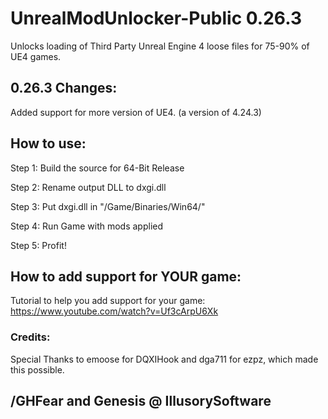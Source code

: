 # UnrealModUnlocker-Public 0.26.3
Unlocks loading of Third Party Unreal Engine 4 loose files for 75-90% of UE4 games.

## 0.26.3 Changes:

Added support for more version of UE4. (a version of 4.24.3)


## How to use:
Step 1: Build the source for 64-Bit Release

Step 2: Rename output DLL to dxgi.dll

Step 3: Put dxgi.dll in "/Game/Binaries/Win64/"

Step 4: Run Game with mods applied

Step 5: Profit!






## How to add support for YOUR game:
Tutorial to help you add support for your game: https://www.youtube.com/watch?v=Uf3cArpU6Xk



### Credits:
Special Thanks to emoose for DQXIHook and dga711 for ezpz, which made this possible.


## /GHFear and Genesis @ IllusorySoftware
